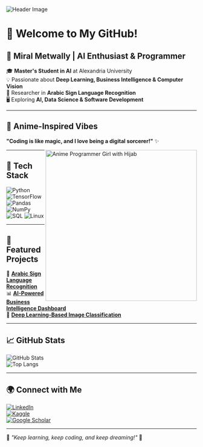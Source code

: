 ![Header Image](your-image-url)

# 👋 Welcome to My GitHub!

## 🌟 Miral Metwally | AI Enthusiast & Programmer

🎓 **Master's Student in AI** at Alexandria University  
💡 Passionate about **Deep Learning, Business Intelligence & Computer Vision**  
🚀 Researcher in **Arabic Sign Language Recognition**  
🖥️ Exploring **AI, Data Science & Software Development**  

---

## 🎨 Anime-Inspired Vibes
**"Coding is like magic, and I love being a digital sorcerer!"** ✨

<img src="your-image-url" width="400px" align="right" alt="Anime Programmer Girl with Hijab">

---

## 🚀 Tech Stack
![Python](https://img.shields.io/badge/-Python-3776AB?logo=python&logoColor=white)
![TensorFlow](https://img.shields.io/badge/-TensorFlow-FF6F00?logo=tensorflow&logoColor=white)
![Pandas](https://img.shields.io/badge/-Pandas-150458?logo=pandas&logoColor=white)
![NumPy](https://img.shields.io/badge/-NumPy-013243?logo=numpy&logoColor=white)
![SQL](https://img.shields.io/badge/-SQL-4479A1?logo=sqlite&logoColor=white)
![Linux](https://img.shields.io/badge/-Linux-FCC624?logo=linux&logoColor=black)

---

## 📂 Featured Projects
🔬 **[Arabic Sign Language Recognition](https://github.com/yourrepo)**  
📊 **[AI-Powered Business Intelligence Dashboard](https://github.com/yourrepo)**  
🤖 **[Deep Learning-Based Image Classification](https://github.com/yourrepo)**  

---

## 📈 GitHub Stats
![GitHub Stats](https://github-readme-stats.vercel.app/api?username=your-github-username&show_icons=true&theme=tokyonight)  
![Top Langs](https://github-readme-stats.vercel.app/api/top-langs/?username=your-github-username&layout=compact&theme=tokyonight)  

---

## 🌍 Connect with Me
[![LinkedIn](https://img.shields.io/badge/-LinkedIn-0077B5?logo=linkedin&logoColor=white)](https://linkedin.com/in/yourprofile)  
[![Kaggle](https://img.shields.io/badge/-Kaggle-20BEFF?logo=kaggle&logoColor=white)](https://www.kaggle.com/yourprofile)  
[![Google Scholar](https://img.shields.io/badge/-Google%20Scholar-4285F4?logo=google-scholar&logoColor=white)](https://scholar.google.com/citations?user=yourprofile)  

---

🌟 *"Keep learning, keep coding, and keep dreaming!"* 🚀
